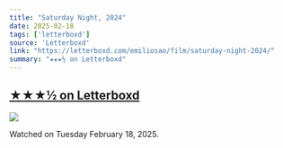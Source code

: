```yaml
---
title: "Saturday Night, 2024"
date: 2025-02-18
tags: ['letterboxd']
source: 'Letterboxd'
link: "https://letterboxd.com/emiliosao/film/saturday-night-2024/"
summary: "★★★½ on Letterboxd"
---
```


## [★★★½ on Letterboxd](https://letterboxd.com/emiliosao/film/saturday-night-2024/)

<p><img src="https://a.ltrbxd.com/resized/film-poster/1/0/1/0/6/8/3/1010683-saturday-night-0-600-0-900-crop.jpg?v=f4857efc36" /></p>
<p>Watched on Tuesday February 18, 2025.</p>